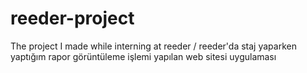 # reeder-project
 The project I made while interning at reeder  / reeder'da staj yaparken yaptığım rapor görüntüleme işlemi yapılan web sitesi uygulaması

